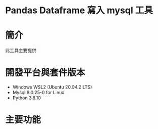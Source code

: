 Pandas Dataframe 寫入 mysql 工具
===============================
# 簡介
  此工具主要提供

# 開發平台與套件版本
  * Windows WSL2 (Ubuntu 20.04.2 LTS)
  * Mysql 8.0.25-0 for Linux
  * Python 3.8.10
# 主要功能
